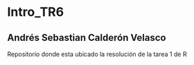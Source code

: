 # Intro_TR6

## Andrés Sebastian Calderón Velasco

Repositorio donde esta ubicado la resolución de la tarea 1 de R
